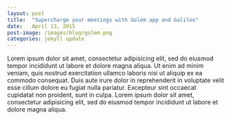 ```yaml
---
layout: post
title:  "Supercharge your meetings with Golem app and Galileo"
date:   April 13, 2015
post-image: /images/blog/golem.png
categories: jekyll update
---
```

Lorem ipsum dolor sit amet, consectetur adipisicing elit, sed do eiusmod tempor incididunt ut
labore et dolore magna aliqua. Ut enim ad minim veniam, quis nostrud exercitation ullamco
laboris nisi ut aliquip ex ea commodo consequat. Duis aute irure dolor in reprehenderit in
voluptate velit esse cillum dolore eu fugiat nulla pariatur. Excepteur sint occaecat cupidatat
non proident, sunt in culpa. Lorem ipsum dolor sit amet, consectetur adipisicing elit, sed do
eiusmod tempor incididunt ut labore et dolore magna aliqua. 

[tooploox]:      http://tooploox.com

